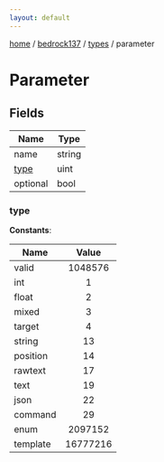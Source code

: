 ```yaml
---
layout: default
---
```


[home](/)  /  [bedrock137](/protocol/bedrock137)  /  [types](/protocol/bedrock137/types)  /  parameter

# Parameter

## Fields

Name | Type
---|---
name | string
[type](#type) | uint
optional | bool

### type

**Constants**:

Name | Value
---|:---:
valid | 1048576
int | 1
float | 2
mixed | 3
target | 4
string | 13
position | 14
rawtext | 17
text | 19
json | 22
command | 29
enum | 2097152
template | 16777216
